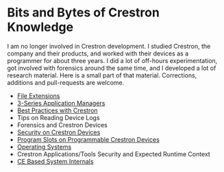 # Bits and Bytes of Crestron Knowledge #

I am no longer involved in Crestron development. I studied Crestron, the company and their products, and worked with their devices as a programmer for about three years. I did a lot of off-hours experimentation, got involved with forensics around the same time, and I developed a lot of research material. Here is a small part of that material. Corrections, additions and pull-requests are welcome.

- [File Extensions](FileExtensions.md)
- [3-Series Application Managers](3SAppManagers.md)
- [Best Practices with Crestron](BestPractices.md)
- Tips on Reading Device Logs
- Forensics and Crestron Devices
- [Security on Crestron Devices](DeviceSecurity.md)
- [Program Slots on Programmable Crestron Devices](ProgramSlots.md)
- [Operating Systems](OperatingSystems.md)
- Crestron Applications/Tools Security and Expected Runtime Context
- [CE Based System Internals](SysInternals.md)
